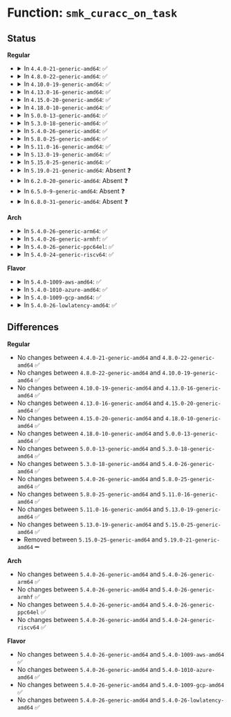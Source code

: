 # Function: <code>smk_curacc_on_task</code>

## Status
<b>Regular</b>
<ul>
<li>
<details>
<summary>In <code>4.4.0-21-generic-amd64</code>: ✅</summary>

```c
int smk_curacc_on_task(struct task_struct * p, int access, const char * caller)
```

```json
{
  "name": "smk_curacc_on_task",
  "collision_type": "Unique Static",
  "inline_type": "No",
  "funcs": [
    {
      "addr": 18446744071582379744,
      "name": "smk_curacc_on_task",
      "external": false,
      "loc": "security/smack/smack_lsm.c:2090",
      "file": "security/smack/smack_lsm.c",
      "inline": "seen, unknown",
      "caller_inline": [],
      "caller_func": [
        "security/smack/smack_lsm.c:smack_task_movememory",
        "security/smack/smack_lsm.c:smack_task_getscheduler",
        "security/smack/smack_lsm.c:smack_task_setscheduler",
        "security/smack/smack_lsm.c:smack_task_getioprio",
        "security/smack/smack_lsm.c:smack_task_setioprio",
        "security/smack/smack_lsm.c:smack_task_setnice",
        "security/smack/smack_lsm.c:smack_task_getsid",
        "security/smack/smack_lsm.c:smack_task_getpgid",
        "security/smack/smack_lsm.c:smack_task_setpgid"
      ]
    }
  ],
  "symbols": [
    {
      "addr": 18446744071582379744,
      "name": "smk_curacc_on_task",
      "section": ".text",
      "bind": "STB_LOCAL",
      "size": 132
    }
  ]
}
```
</details>
</li>
<li>
<details>
<summary>In <code>4.8.0-22-generic-amd64</code>: ✅</summary>

```c
int smk_curacc_on_task(struct task_struct * p, int access, const char * caller)
```

```json
{
  "name": "smk_curacc_on_task",
  "collision_type": "Unique Static",
  "inline_type": "No",
  "funcs": [
    {
      "addr": 18446744071582602224,
      "name": "smk_curacc_on_task",
      "external": false,
      "loc": "security/smack/smack_lsm.c:2106",
      "file": "security/smack/smack_lsm.c",
      "inline": "seen, unknown",
      "caller_inline": [],
      "caller_func": [
        "security/smack/smack_lsm.c:smack_task_movememory",
        "security/smack/smack_lsm.c:smack_task_getscheduler",
        "security/smack/smack_lsm.c:smack_task_setscheduler",
        "security/smack/smack_lsm.c:smack_task_getioprio",
        "security/smack/smack_lsm.c:smack_task_setioprio",
        "security/smack/smack_lsm.c:smack_task_setnice",
        "security/smack/smack_lsm.c:smack_task_getsid",
        "security/smack/smack_lsm.c:smack_task_getpgid",
        "security/smack/smack_lsm.c:smack_task_setpgid"
      ]
    }
  ],
  "symbols": [
    {
      "addr": 18446744071582602224,
      "name": "smk_curacc_on_task",
      "section": ".text",
      "bind": "STB_LOCAL",
      "size": 132
    }
  ]
}
```
</details>
</li>
<li>
<details>
<summary>In <code>4.10.0-19-generic-amd64</code>: ✅</summary>

```c
int smk_curacc_on_task(struct task_struct * p, int access, const char * caller)
```

```json
{
  "name": "smk_curacc_on_task",
  "collision_type": "Unique Static",
  "inline_type": "No",
  "funcs": [
    {
      "addr": 18446744071582694272,
      "name": "smk_curacc_on_task",
      "external": false,
      "loc": "security/smack/smack_lsm.c:2097",
      "file": "security/smack/smack_lsm.c",
      "inline": "seen, unknown",
      "caller_inline": [],
      "caller_func": [
        "security/smack/smack_lsm.c:smack_task_movememory",
        "security/smack/smack_lsm.c:smack_task_getscheduler",
        "security/smack/smack_lsm.c:smack_task_setscheduler",
        "security/smack/smack_lsm.c:smack_task_getioprio",
        "security/smack/smack_lsm.c:smack_task_setioprio",
        "security/smack/smack_lsm.c:smack_task_setnice",
        "security/smack/smack_lsm.c:smack_task_getsid",
        "security/smack/smack_lsm.c:smack_task_getpgid",
        "security/smack/smack_lsm.c:smack_task_setpgid"
      ]
    }
  ],
  "symbols": [
    {
      "addr": 18446744071582694272,
      "name": "smk_curacc_on_task",
      "section": ".text",
      "bind": "STB_LOCAL",
      "size": 132
    }
  ]
}
```
</details>
</li>
<li>
<details>
<summary>In <code>4.13.0-16-generic-amd64</code>: ✅</summary>

```c
int smk_curacc_on_task(struct task_struct * p, int access, const char * caller)
```

```json
{
  "name": "smk_curacc_on_task",
  "collision_type": "Unique Static",
  "inline_type": "No",
  "funcs": [
    {
      "addr": 18446744071582792608,
      "name": "smk_curacc_on_task",
      "external": false,
      "loc": "security/smack/smack_lsm.c:2023",
      "file": "security/smack/smack_lsm.c",
      "inline": "seen, unknown",
      "caller_inline": [],
      "caller_func": [
        "security/smack/smack_lsm.c:smack_task_movememory",
        "security/smack/smack_lsm.c:smack_task_getscheduler",
        "security/smack/smack_lsm.c:smack_task_setscheduler",
        "security/smack/smack_lsm.c:smack_task_getioprio",
        "security/smack/smack_lsm.c:smack_task_setioprio",
        "security/smack/smack_lsm.c:smack_task_setnice",
        "security/smack/smack_lsm.c:smack_task_getsid",
        "security/smack/smack_lsm.c:smack_task_getpgid",
        "security/smack/smack_lsm.c:smack_task_setpgid"
      ]
    }
  ],
  "symbols": [
    {
      "addr": 18446744071582792608,
      "name": "smk_curacc_on_task",
      "section": ".text",
      "bind": "STB_LOCAL",
      "size": 140
    }
  ]
}
```
</details>
</li>
<li>
<details>
<summary>In <code>4.15.0-20-generic-amd64</code>: ✅</summary>

```c
int smk_curacc_on_task(struct task_struct * p, int access, const char * caller)
```

```json
{
  "name": "smk_curacc_on_task",
  "collision_type": "Unique Static",
  "inline_type": "No",
  "funcs": [
    {
      "addr": 18446744071582949104,
      "name": "smk_curacc_on_task",
      "external": false,
      "loc": "security/smack/smack_lsm.c:1992",
      "file": "security/smack/smack_lsm.c",
      "inline": "seen, unknown",
      "caller_inline": [],
      "caller_func": [
        "security/smack/smack_lsm.c:smack_task_movememory",
        "security/smack/smack_lsm.c:smack_task_getscheduler",
        "security/smack/smack_lsm.c:smack_task_setscheduler",
        "security/smack/smack_lsm.c:smack_task_getioprio",
        "security/smack/smack_lsm.c:smack_task_setioprio",
        "security/smack/smack_lsm.c:smack_task_setnice",
        "security/smack/smack_lsm.c:smack_task_getsid",
        "security/smack/smack_lsm.c:smack_task_getpgid",
        "security/smack/smack_lsm.c:smack_task_setpgid"
      ]
    }
  ],
  "symbols": [
    {
      "addr": 18446744071582949104,
      "name": "smk_curacc_on_task",
      "section": ".text",
      "bind": "STB_LOCAL",
      "size": 140
    }
  ]
}
```
</details>
</li>
<li>
<details>
<summary>In <code>4.18.0-10-generic-amd64</code>: ✅</summary>

```c
int smk_curacc_on_task(struct task_struct * p, int access, const char * caller)
```

```json
{
  "name": "smk_curacc_on_task",
  "collision_type": "Unique Static",
  "inline_type": "No",
  "funcs": [
    {
      "addr": 18446744071583149408,
      "name": "smk_curacc_on_task",
      "external": false,
      "loc": "security/smack/smack_lsm.c:2111",
      "file": "security/smack/smack_lsm.c",
      "inline": "seen, unknown",
      "caller_inline": [],
      "caller_func": [
        "security/smack/smack_lsm.c:smack_task_movememory",
        "security/smack/smack_lsm.c:smack_task_getscheduler",
        "security/smack/smack_lsm.c:smack_task_setscheduler",
        "security/smack/smack_lsm.c:smack_task_getioprio",
        "security/smack/smack_lsm.c:smack_task_setioprio",
        "security/smack/smack_lsm.c:smack_task_setnice",
        "security/smack/smack_lsm.c:smack_task_getsid",
        "security/smack/smack_lsm.c:smack_task_getpgid",
        "security/smack/smack_lsm.c:smack_task_setpgid"
      ]
    }
  ],
  "symbols": [
    {
      "addr": 18446744071583149408,
      "name": "smk_curacc_on_task",
      "section": ".text",
      "bind": "STB_LOCAL",
      "size": 132
    }
  ]
}
```
</details>
</li>
<li>
<details>
<summary>In <code>5.0.0-13-generic-amd64</code>: ✅</summary>

```c
int smk_curacc_on_task(struct task_struct * p, int access, const char * caller)
```

```json
{
  "name": "smk_curacc_on_task",
  "collision_type": "Unique Static",
  "inline_type": "No",
  "funcs": [
    {
      "addr": 18446744071583264320,
      "name": "smk_curacc_on_task",
      "external": false,
      "loc": "security/smack/smack_lsm.c:1956",
      "file": "security/smack/smack_lsm.c",
      "inline": "seen, unknown",
      "caller_inline": [],
      "caller_func": [
        "security/smack/smack_lsm.c:smack_task_movememory",
        "security/smack/smack_lsm.c:smack_task_getscheduler",
        "security/smack/smack_lsm.c:smack_task_setscheduler",
        "security/smack/smack_lsm.c:smack_task_getioprio",
        "security/smack/smack_lsm.c:smack_task_setioprio",
        "security/smack/smack_lsm.c:smack_task_setnice",
        "security/smack/smack_lsm.c:smack_task_getsid",
        "security/smack/smack_lsm.c:smack_task_getpgid",
        "security/smack/smack_lsm.c:smack_task_setpgid"
      ]
    }
  ],
  "symbols": [
    {
      "addr": 18446744071583264320,
      "name": "smk_curacc_on_task",
      "section": ".text",
      "bind": "STB_LOCAL",
      "size": 140
    }
  ]
}
```
</details>
</li>
<li>
<details>
<summary>In <code>5.3.0-18-generic-amd64</code>: ✅</summary>

```c
int smk_curacc_on_task(struct task_struct * p, int access, const char * caller)
```

```json
{
  "name": "smk_curacc_on_task",
  "collision_type": "Unique Static",
  "inline_type": "No",
  "funcs": [
    {
      "addr": 18446744071583452992,
      "name": "smk_curacc_on_task",
      "external": false,
      "loc": "security/smack/smack_lsm.c:2043",
      "file": "security/smack/smack_lsm.c",
      "inline": "seen, unknown",
      "caller_inline": [],
      "caller_func": [
        "security/smack/smack_lsm.c:smack_task_movememory",
        "security/smack/smack_lsm.c:smack_task_getscheduler",
        "security/smack/smack_lsm.c:smack_task_setscheduler",
        "security/smack/smack_lsm.c:smack_task_getioprio",
        "security/smack/smack_lsm.c:smack_task_setioprio",
        "security/smack/smack_lsm.c:smack_task_setnice",
        "security/smack/smack_lsm.c:smack_task_getsid",
        "security/smack/smack_lsm.c:smack_task_getpgid",
        "security/smack/smack_lsm.c:smack_task_setpgid"
      ]
    }
  ],
  "symbols": [
    {
      "addr": 18446744071583452992,
      "name": "smk_curacc_on_task",
      "section": ".text",
      "bind": "STB_LOCAL",
      "size": 136
    }
  ]
}
```
</details>
</li>
<li>
<details>
<summary>In <code>5.4.0-26-generic-amd64</code>: ✅</summary>

```c
int smk_curacc_on_task(struct task_struct * p, int access, const char * caller)
```

```json
{
  "name": "smk_curacc_on_task",
  "collision_type": "Unique Static",
  "inline_type": "No",
  "funcs": [
    {
      "addr": 18446744071583558928,
      "name": "smk_curacc_on_task",
      "external": false,
      "loc": "security/smack/smack_lsm.c:2042",
      "file": "security/smack/smack_lsm.c",
      "inline": "seen, unknown",
      "caller_inline": [],
      "caller_func": [
        "security/smack/smack_lsm.c:smack_task_movememory",
        "security/smack/smack_lsm.c:smack_task_getscheduler",
        "security/smack/smack_lsm.c:smack_task_setscheduler",
        "security/smack/smack_lsm.c:smack_task_getioprio",
        "security/smack/smack_lsm.c:smack_task_setioprio",
        "security/smack/smack_lsm.c:smack_task_setnice",
        "security/smack/smack_lsm.c:smack_task_getsid",
        "security/smack/smack_lsm.c:smack_task_getpgid",
        "security/smack/smack_lsm.c:smack_task_setpgid"
      ]
    }
  ],
  "symbols": [
    {
      "addr": 18446744071583558928,
      "name": "smk_curacc_on_task",
      "section": ".text",
      "bind": "STB_LOCAL",
      "size": 136
    }
  ]
}
```
</details>
</li>
<li>
<details>
<summary>In <code>5.8.0-25-generic-amd64</code>: ✅</summary>

```c
int smk_curacc_on_task(struct task_struct * p, int access, const char * caller)
```

```json
{
  "name": "smk_curacc_on_task",
  "collision_type": "Unique Static",
  "inline_type": "No",
  "funcs": [
    {
      "addr": 18446744071583908720,
      "name": "smk_curacc_on_task",
      "external": false,
      "loc": "security/smack/smack_lsm.c:2030",
      "file": "security/smack/smack_lsm.c",
      "inline": "seen, unknown",
      "caller_inline": [],
      "caller_func": [
        "security/smack/smack_lsm.c:smack_task_movememory",
        "security/smack/smack_lsm.c:smack_task_getscheduler",
        "security/smack/smack_lsm.c:smack_task_setscheduler",
        "security/smack/smack_lsm.c:smack_task_getioprio",
        "security/smack/smack_lsm.c:smack_task_setioprio",
        "security/smack/smack_lsm.c:smack_task_setnice",
        "security/smack/smack_lsm.c:smack_task_getsid",
        "security/smack/smack_lsm.c:smack_task_getpgid",
        "security/smack/smack_lsm.c:smack_task_setpgid"
      ]
    }
  ],
  "symbols": [
    {
      "addr": 18446744071583908720,
      "name": "smk_curacc_on_task",
      "section": ".text",
      "bind": "STB_LOCAL",
      "size": 136
    }
  ]
}
```
</details>
</li>
<li>
<details>
<summary>In <code>5.11.0-16-generic-amd64</code>: ✅</summary>

```c
int smk_curacc_on_task(struct task_struct * p, int access, const char * caller)
```

```json
{
  "name": "smk_curacc_on_task",
  "collision_type": "Unique Static",
  "inline_type": "No",
  "funcs": [
    {
      "addr": 18446744071584028736,
      "name": "smk_curacc_on_task",
      "external": false,
      "loc": "security/smack/smack_lsm.c:2030",
      "file": "security/smack/smack_lsm.c",
      "inline": "seen, unknown",
      "caller_inline": [],
      "caller_func": [
        "security/smack/smack_lsm.c:smack_task_movememory",
        "security/smack/smack_lsm.c:smack_task_getscheduler",
        "security/smack/smack_lsm.c:smack_task_setscheduler",
        "security/smack/smack_lsm.c:smack_task_getioprio",
        "security/smack/smack_lsm.c:smack_task_setioprio",
        "security/smack/smack_lsm.c:smack_task_setnice",
        "security/smack/smack_lsm.c:smack_task_getsid",
        "security/smack/smack_lsm.c:smack_task_getpgid",
        "security/smack/smack_lsm.c:smack_task_setpgid"
      ]
    }
  ],
  "symbols": [
    {
      "addr": 18446744071584028736,
      "name": "smk_curacc_on_task",
      "section": ".text",
      "bind": "STB_LOCAL",
      "size": 171
    }
  ]
}
```
</details>
</li>
<li>
<details>
<summary>In <code>5.13.0-19-generic-amd64</code>: ✅</summary>

```c
int smk_curacc_on_task(struct task_struct * p, int access, const char * caller)
```

```json
{
  "name": "smk_curacc_on_task",
  "collision_type": "Unique Static",
  "inline_type": "No",
  "funcs": [
    {
      "addr": 18446744071584056544,
      "name": "smk_curacc_on_task",
      "external": false,
      "loc": "security/smack/smack_lsm.c:2015",
      "file": "security/smack/smack_lsm.c",
      "inline": "seen, unknown",
      "caller_inline": [],
      "caller_func": [
        "security/smack/smack_lsm.c:smack_task_movememory",
        "security/smack/smack_lsm.c:smack_task_getscheduler",
        "security/smack/smack_lsm.c:smack_task_setscheduler",
        "security/smack/smack_lsm.c:smack_task_getioprio",
        "security/smack/smack_lsm.c:smack_task_setioprio",
        "security/smack/smack_lsm.c:smack_task_setnice",
        "security/smack/smack_lsm.c:smack_task_getsid",
        "security/smack/smack_lsm.c:smack_task_getpgid",
        "security/smack/smack_lsm.c:smack_task_setpgid"
      ]
    }
  ],
  "symbols": [
    {
      "addr": 18446744071584056544,
      "name": "smk_curacc_on_task",
      "section": ".text",
      "bind": "STB_LOCAL",
      "size": 171
    }
  ]
}
```
</details>
</li>
<li>
<details>
<summary>In <code>5.15.0-25-generic-amd64</code>: ✅</summary>

```c
int smk_curacc_on_task(struct task_struct * p, int access, const char * caller)
```

```json
{
  "name": "smk_curacc_on_task",
  "collision_type": "Unique Static",
  "inline_type": "No",
  "funcs": [
    {
      "addr": 18446744071584428240,
      "name": "smk_curacc_on_task",
      "external": false,
      "loc": "security/smack/smack_lsm.c:2015",
      "file": "security/smack/smack_lsm.c",
      "inline": "seen, unknown",
      "caller_inline": [],
      "caller_func": [
        "security/smack/smack_lsm.c:smack_task_movememory",
        "security/smack/smack_lsm.c:smack_task_getscheduler",
        "security/smack/smack_lsm.c:smack_task_setscheduler",
        "security/smack/smack_lsm.c:smack_task_getioprio",
        "security/smack/smack_lsm.c:smack_task_setioprio",
        "security/smack/smack_lsm.c:smack_task_setnice",
        "security/smack/smack_lsm.c:smack_task_getsid",
        "security/smack/smack_lsm.c:smack_task_getpgid",
        "security/smack/smack_lsm.c:smack_task_setpgid"
      ]
    }
  ],
  "symbols": [
    {
      "addr": 18446744071584428240,
      "name": "smk_curacc_on_task",
      "section": ".text",
      "bind": "STB_LOCAL",
      "size": 171
    }
  ]
}
```
</details>
</li>
<li>
<details>
<summary>In <code>5.19.0-21-generic-amd64</code>: Absent ❓</summary>

```json
{
  "name": "smk_curacc_on_task",
  "collision_type": "Unique Static",
  "inline_type": "Full",
  "funcs": [
    {
      "addr": 18446744071585059664,
      "name": "smk_curacc_on_task",
      "external": false,
      "loc": "security/smack/smack_lsm.c:2022",
      "file": "security/smack/smack_lsm.c",
      "inline": "not declared, inlined",
      "caller_inline": [
        "security/smack/smack_lsm.c:smack_task_movememory",
        "security/smack/smack_lsm.c:smack_task_getscheduler",
        "security/smack/smack_lsm.c:smack_task_setscheduler",
        "security/smack/smack_lsm.c:smack_task_getioprio",
        "security/smack/smack_lsm.c:smack_task_setioprio",
        "security/smack/smack_lsm.c:smack_task_setnice",
        "security/smack/smack_lsm.c:smack_task_getsid",
        "security/smack/smack_lsm.c:smack_task_getpgid",
        "security/smack/smack_lsm.c:smack_task_setpgid"
      ],
      "caller_func": []
    }
  ],
  "symbols": []
}
```
</details>
</li>
<li>
<details>
<summary>In <code>6.2.0-20-generic-amd64</code>: Absent ❓</summary>

```json
{
  "name": "smk_curacc_on_task",
  "collision_type": "Unique Static",
  "inline_type": "Full",
  "funcs": [
    {
      "addr": 18446744071585780848,
      "name": "smk_curacc_on_task",
      "external": false,
      "loc": "security/smack/smack_lsm.c:2082",
      "file": "security/smack/smack_lsm.c",
      "inline": "not declared, inlined",
      "caller_inline": [
        "security/smack/smack_lsm.c:smack_task_movememory",
        "security/smack/smack_lsm.c:smack_task_getscheduler",
        "security/smack/smack_lsm.c:smack_task_setscheduler",
        "security/smack/smack_lsm.c:smack_task_getioprio",
        "security/smack/smack_lsm.c:smack_task_setioprio",
        "security/smack/smack_lsm.c:smack_task_setnice",
        "security/smack/smack_lsm.c:smack_task_getsid",
        "security/smack/smack_lsm.c:smack_task_getpgid",
        "security/smack/smack_lsm.c:smack_task_setpgid"
      ],
      "caller_func": []
    }
  ],
  "symbols": []
}
```
</details>
</li>
<li>
<details>
<summary>In <code>6.5.0-9-generic-amd64</code>: Absent ❓</summary>

```json
{
  "name": "smk_curacc_on_task",
  "collision_type": "Unique Static",
  "inline_type": "Full",
  "funcs": [
    {
      "addr": 18446744071586012688,
      "name": "smk_curacc_on_task",
      "external": false,
      "loc": "security/smack/smack_lsm.c:2145",
      "file": "security/smack/smack_lsm.c",
      "inline": "not declared, inlined",
      "caller_inline": [
        "security/smack/smack_lsm.c:smack_task_movememory",
        "security/smack/smack_lsm.c:smack_task_getscheduler",
        "security/smack/smack_lsm.c:smack_task_setscheduler",
        "security/smack/smack_lsm.c:smack_task_getioprio",
        "security/smack/smack_lsm.c:smack_task_setioprio",
        "security/smack/smack_lsm.c:smack_task_setnice",
        "security/smack/smack_lsm.c:smack_task_getsid",
        "security/smack/smack_lsm.c:smack_task_getpgid",
        "security/smack/smack_lsm.c:smack_task_setpgid"
      ],
      "caller_func": []
    }
  ],
  "symbols": []
}
```
</details>
</li>
<li>
<details>
<summary>In <code>6.8.0-31-generic-amd64</code>: Absent ❓</summary>

```json
{
  "name": "smk_curacc_on_task",
  "collision_type": "Unique Static",
  "inline_type": "Full",
  "funcs": [
    {
      "addr": 18446744071586260656,
      "name": "smk_curacc_on_task",
      "external": false,
      "loc": "security/smack/smack_lsm.c:2201",
      "file": "security/smack/smack_lsm.c",
      "inline": "not declared, inlined",
      "caller_inline": [
        "security/smack/smack_lsm.c:smack_task_movememory",
        "security/smack/smack_lsm.c:smack_task_getscheduler",
        "security/smack/smack_lsm.c:smack_task_setscheduler",
        "security/smack/smack_lsm.c:smack_task_getioprio",
        "security/smack/smack_lsm.c:smack_task_setioprio",
        "security/smack/smack_lsm.c:smack_task_setnice",
        "security/smack/smack_lsm.c:smack_task_getsid",
        "security/smack/smack_lsm.c:smack_task_getpgid",
        "security/smack/smack_lsm.c:smack_task_setpgid"
      ],
      "caller_func": []
    }
  ],
  "symbols": []
}
```
</details>
</li>
</ul>
<b>Arch</b>
<ul>
<li>
<details>
<summary>In <code>5.4.0-26-generic-arm64</code>: ✅</summary>

```c
int smk_curacc_on_task(struct task_struct * p, int access, const char * caller)
```

```json
{
  "name": "smk_curacc_on_task",
  "collision_type": "Unique Static",
  "inline_type": "No",
  "funcs": [
    {
      "addr": 18446603336495334344,
      "name": "smk_curacc_on_task",
      "external": false,
      "loc": "security/smack/smack_lsm.c:2042",
      "file": "security/smack/smack_lsm.c",
      "inline": "seen, unknown",
      "caller_inline": [],
      "caller_func": [
        "security/smack/smack_lsm.c:smack_task_movememory",
        "security/smack/smack_lsm.c:smack_task_getscheduler",
        "security/smack/smack_lsm.c:smack_task_setscheduler",
        "security/smack/smack_lsm.c:smack_task_getioprio",
        "security/smack/smack_lsm.c:smack_task_setioprio",
        "security/smack/smack_lsm.c:smack_task_setnice",
        "security/smack/smack_lsm.c:smack_task_getsid",
        "security/smack/smack_lsm.c:smack_task_getpgid",
        "security/smack/smack_lsm.c:smack_task_setpgid"
      ]
    }
  ],
  "symbols": [
    {
      "addr": 18446603336495334344,
      "name": "smk_curacc_on_task",
      "section": ".text",
      "bind": "STB_LOCAL",
      "size": 152
    }
  ]
}
```
</details>
</li>
<li>
<details>
<summary>In <code>5.4.0-26-generic-armhf</code>: ✅</summary>

```c
int smk_curacc_on_task(struct task_struct * p, int access, const char * caller)
```

```json
{
  "name": "smk_curacc_on_task",
  "collision_type": "Unique Static",
  "inline_type": "No",
  "funcs": [
    {
      "addr": 3228711320,
      "name": "smk_curacc_on_task",
      "external": false,
      "loc": "security/smack/smack_lsm.c:2042",
      "file": "security/smack/smack_lsm.c",
      "inline": "seen, unknown",
      "caller_inline": [],
      "caller_func": [
        "security/smack/smack_lsm.c:smack_task_movememory",
        "security/smack/smack_lsm.c:smack_task_getscheduler",
        "security/smack/smack_lsm.c:smack_task_setscheduler",
        "security/smack/smack_lsm.c:smack_task_getioprio",
        "security/smack/smack_lsm.c:smack_task_setioprio",
        "security/smack/smack_lsm.c:smack_task_setnice",
        "security/smack/smack_lsm.c:smack_task_getsid",
        "security/smack/smack_lsm.c:smack_task_getpgid",
        "security/smack/smack_lsm.c:smack_task_setpgid"
      ]
    }
  ],
  "symbols": [
    {
      "addr": 3228711320,
      "name": "smk_curacc_on_task",
      "section": ".text",
      "bind": "STB_LOCAL",
      "size": 164
    }
  ]
}
```
</details>
</li>
<li>
<details>
<summary>In <code>5.4.0-26-generic-ppc64el</code>: ✅</summary>

```c
int smk_curacc_on_task(struct task_struct * p, int access, const char * caller)
```

```json
{
  "name": "smk_curacc_on_task",
  "collision_type": "Unique Static",
  "inline_type": "No",
  "funcs": [
    {
      "addr": 13835058055289334496,
      "name": "smk_curacc_on_task",
      "external": false,
      "loc": "security/smack/smack_lsm.c:2042",
      "file": "security/smack/smack_lsm.c",
      "inline": "seen, unknown",
      "caller_inline": [],
      "caller_func": [
        "security/smack/smack_lsm.c:smack_task_movememory",
        "security/smack/smack_lsm.c:smack_task_getscheduler",
        "security/smack/smack_lsm.c:smack_task_setscheduler",
        "security/smack/smack_lsm.c:smack_task_getioprio",
        "security/smack/smack_lsm.c:smack_task_setioprio",
        "security/smack/smack_lsm.c:smack_task_setnice",
        "security/smack/smack_lsm.c:smack_task_getsid",
        "security/smack/smack_lsm.c:smack_task_getpgid",
        "security/smack/smack_lsm.c:smack_task_setpgid"
      ]
    }
  ],
  "symbols": [
    {
      "addr": 13835058055289334496,
      "name": "smk_curacc_on_task",
      "section": ".text",
      "bind": "STB_LOCAL",
      "size": 168
    }
  ]
}
```
</details>
</li>
<li>
<details>
<summary>In <code>5.4.0-24-generic-riscv64</code>: ✅</summary>

```c
int smk_curacc_on_task(struct task_struct * p, int access, const char * caller)
```

```json
{
  "name": "smk_curacc_on_task",
  "collision_type": "Unique Static",
  "inline_type": "No",
  "funcs": [
    {
      "addr": 18446743936274542918,
      "name": "smk_curacc_on_task",
      "external": false,
      "loc": "security/smack/smack_lsm.c:2042",
      "file": "security/smack/smack_lsm.c",
      "inline": "seen, unknown",
      "caller_inline": [],
      "caller_func": [
        "security/smack/smack_lsm.c:smack_task_movememory",
        "security/smack/smack_lsm.c:smack_task_getscheduler",
        "security/smack/smack_lsm.c:smack_task_setscheduler",
        "security/smack/smack_lsm.c:smack_task_getioprio",
        "security/smack/smack_lsm.c:smack_task_setioprio",
        "security/smack/smack_lsm.c:smack_task_setnice",
        "security/smack/smack_lsm.c:smack_task_getsid",
        "security/smack/smack_lsm.c:smack_task_getpgid",
        "security/smack/smack_lsm.c:smack_task_setpgid"
      ]
    }
  ],
  "symbols": [
    {
      "addr": 18446743936274542918,
      "name": "smk_curacc_on_task",
      "section": ".text",
      "bind": "STB_LOCAL",
      "size": 114
    }
  ]
}
```
</details>
</li>
</ul>
<b>Flavor</b>
<ul>
<li>
<details>
<summary>In <code>5.4.0-1009-aws-amd64</code>: ✅</summary>

```c
int smk_curacc_on_task(struct task_struct * p, int access, const char * caller)
```

```json
{
  "name": "smk_curacc_on_task",
  "collision_type": "Unique Static",
  "inline_type": "No",
  "funcs": [
    {
      "addr": 18446744071583527664,
      "name": "smk_curacc_on_task",
      "external": false,
      "loc": "security/smack/smack_lsm.c:2042",
      "file": "security/smack/smack_lsm.c",
      "inline": "seen, unknown",
      "caller_inline": [],
      "caller_func": [
        "security/smack/smack_lsm.c:smack_task_movememory",
        "security/smack/smack_lsm.c:smack_task_getscheduler",
        "security/smack/smack_lsm.c:smack_task_setscheduler",
        "security/smack/smack_lsm.c:smack_task_getioprio",
        "security/smack/smack_lsm.c:smack_task_setioprio",
        "security/smack/smack_lsm.c:smack_task_setnice",
        "security/smack/smack_lsm.c:smack_task_getsid",
        "security/smack/smack_lsm.c:smack_task_getpgid",
        "security/smack/smack_lsm.c:smack_task_setpgid"
      ]
    }
  ],
  "symbols": [
    {
      "addr": 18446744071583527664,
      "name": "smk_curacc_on_task",
      "section": ".text",
      "bind": "STB_LOCAL",
      "size": 136
    }
  ]
}
```
</details>
</li>
<li>
<details>
<summary>In <code>5.4.0-1010-azure-amd64</code>: ✅</summary>

```c
int smk_curacc_on_task(struct task_struct * p, int access, const char * caller)
```

```json
{
  "name": "smk_curacc_on_task",
  "collision_type": "Unique Static",
  "inline_type": "No",
  "funcs": [
    {
      "addr": 18446744071583464720,
      "name": "smk_curacc_on_task",
      "external": false,
      "loc": "security/smack/smack_lsm.c:2042",
      "file": "security/smack/smack_lsm.c",
      "inline": "seen, unknown",
      "caller_inline": [],
      "caller_func": [
        "security/smack/smack_lsm.c:smack_task_movememory",
        "security/smack/smack_lsm.c:smack_task_getscheduler",
        "security/smack/smack_lsm.c:smack_task_setscheduler",
        "security/smack/smack_lsm.c:smack_task_getioprio",
        "security/smack/smack_lsm.c:smack_task_setioprio",
        "security/smack/smack_lsm.c:smack_task_setnice",
        "security/smack/smack_lsm.c:smack_task_getsid",
        "security/smack/smack_lsm.c:smack_task_getpgid",
        "security/smack/smack_lsm.c:smack_task_setpgid"
      ]
    }
  ],
  "symbols": [
    {
      "addr": 18446744071583464720,
      "name": "smk_curacc_on_task",
      "section": ".text",
      "bind": "STB_LOCAL",
      "size": 136
    }
  ]
}
```
</details>
</li>
<li>
<details>
<summary>In <code>5.4.0-1009-gcp-amd64</code>: ✅</summary>

```c
int smk_curacc_on_task(struct task_struct * p, int access, const char * caller)
```

```json
{
  "name": "smk_curacc_on_task",
  "collision_type": "Unique Static",
  "inline_type": "No",
  "funcs": [
    {
      "addr": 18446744071583511440,
      "name": "smk_curacc_on_task",
      "external": false,
      "loc": "security/smack/smack_lsm.c:2042",
      "file": "security/smack/smack_lsm.c",
      "inline": "seen, unknown",
      "caller_inline": [],
      "caller_func": [
        "security/smack/smack_lsm.c:smack_task_movememory",
        "security/smack/smack_lsm.c:smack_task_getscheduler",
        "security/smack/smack_lsm.c:smack_task_setscheduler",
        "security/smack/smack_lsm.c:smack_task_getioprio",
        "security/smack/smack_lsm.c:smack_task_setioprio",
        "security/smack/smack_lsm.c:smack_task_setnice",
        "security/smack/smack_lsm.c:smack_task_getsid",
        "security/smack/smack_lsm.c:smack_task_getpgid",
        "security/smack/smack_lsm.c:smack_task_setpgid"
      ]
    }
  ],
  "symbols": [
    {
      "addr": 18446744071583511440,
      "name": "smk_curacc_on_task",
      "section": ".text",
      "bind": "STB_LOCAL",
      "size": 136
    }
  ]
}
```
</details>
</li>
<li>
<details>
<summary>In <code>5.4.0-26-lowlatency-amd64</code>: ✅</summary>

```c
int smk_curacc_on_task(struct task_struct * p, int access, const char * caller)
```

```json
{
  "name": "smk_curacc_on_task",
  "collision_type": "Unique Static",
  "inline_type": "No",
  "funcs": [
    {
      "addr": 18446744071583607936,
      "name": "smk_curacc_on_task",
      "external": false,
      "loc": "security/smack/smack_lsm.c:2042",
      "file": "security/smack/smack_lsm.c",
      "inline": "seen, unknown",
      "caller_inline": [],
      "caller_func": [
        "security/smack/smack_lsm.c:smack_task_movememory",
        "security/smack/smack_lsm.c:smack_task_getscheduler",
        "security/smack/smack_lsm.c:smack_task_setscheduler",
        "security/smack/smack_lsm.c:smack_task_getioprio",
        "security/smack/smack_lsm.c:smack_task_setioprio",
        "security/smack/smack_lsm.c:smack_task_setnice",
        "security/smack/smack_lsm.c:smack_task_getsid",
        "security/smack/smack_lsm.c:smack_task_getpgid",
        "security/smack/smack_lsm.c:smack_task_setpgid"
      ]
    }
  ],
  "symbols": [
    {
      "addr": 18446744071583607936,
      "name": "smk_curacc_on_task",
      "section": ".text",
      "bind": "STB_LOCAL",
      "size": 176
    }
  ]
}
```
</details>
</li>
</ul>

## Differences
<b>Regular</b>
<ul>
<li>
No changes between <code>4.4.0-21-generic-amd64</code> and <code>4.8.0-22-generic-amd64</code> ✅
</li>
<li>
No changes between <code>4.8.0-22-generic-amd64</code> and <code>4.10.0-19-generic-amd64</code> ✅
</li>
<li>
No changes between <code>4.10.0-19-generic-amd64</code> and <code>4.13.0-16-generic-amd64</code> ✅
</li>
<li>
No changes between <code>4.13.0-16-generic-amd64</code> and <code>4.15.0-20-generic-amd64</code> ✅
</li>
<li>
No changes between <code>4.15.0-20-generic-amd64</code> and <code>4.18.0-10-generic-amd64</code> ✅
</li>
<li>
No changes between <code>4.18.0-10-generic-amd64</code> and <code>5.0.0-13-generic-amd64</code> ✅
</li>
<li>
No changes between <code>5.0.0-13-generic-amd64</code> and <code>5.3.0-18-generic-amd64</code> ✅
</li>
<li>
No changes between <code>5.3.0-18-generic-amd64</code> and <code>5.4.0-26-generic-amd64</code> ✅
</li>
<li>
No changes between <code>5.4.0-26-generic-amd64</code> and <code>5.8.0-25-generic-amd64</code> ✅
</li>
<li>
No changes between <code>5.8.0-25-generic-amd64</code> and <code>5.11.0-16-generic-amd64</code> ✅
</li>
<li>
No changes between <code>5.11.0-16-generic-amd64</code> and <code>5.13.0-19-generic-amd64</code> ✅
</li>
<li>
No changes between <code>5.13.0-19-generic-amd64</code> and <code>5.15.0-25-generic-amd64</code> ✅
</li>
<li>
<details>
<summary>Removed between <code>5.15.0-25-generic-amd64</code> and <code>5.19.0-21-generic-amd64</code> ➖</summary>

```c
int smk_curacc_on_task(struct task_struct * p, int access, const char * caller)
```
</details>
</li>
</ul>
<b>Arch</b>
<ul>
<li>
No changes between <code>5.4.0-26-generic-amd64</code> and <code>5.4.0-26-generic-arm64</code> ✅
</li>
<li>
No changes between <code>5.4.0-26-generic-amd64</code> and <code>5.4.0-26-generic-armhf</code> ✅
</li>
<li>
No changes between <code>5.4.0-26-generic-amd64</code> and <code>5.4.0-26-generic-ppc64el</code> ✅
</li>
<li>
No changes between <code>5.4.0-26-generic-amd64</code> and <code>5.4.0-24-generic-riscv64</code> ✅
</li>
</ul>
<b>Flavor</b>
<ul>
<li>
No changes between <code>5.4.0-26-generic-amd64</code> and <code>5.4.0-1009-aws-amd64</code> ✅
</li>
<li>
No changes between <code>5.4.0-26-generic-amd64</code> and <code>5.4.0-1010-azure-amd64</code> ✅
</li>
<li>
No changes between <code>5.4.0-26-generic-amd64</code> and <code>5.4.0-1009-gcp-amd64</code> ✅
</li>
<li>
No changes between <code>5.4.0-26-generic-amd64</code> and <code>5.4.0-26-lowlatency-amd64</code> ✅
</li>
</ul>
